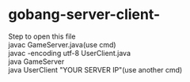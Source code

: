 # gobang-server-client-

Step to open this file  
javac GameServer.java(use cmd)  
javac -encoding utf-8 UserClient.java  
java GameServer  
java UserClient "YOUR SERVER IP"(use another cmd)  
